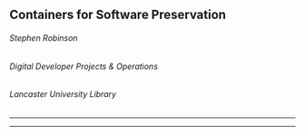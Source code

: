 ## Containers for Software Preservation

###### Stephen Robinson
###### Digital Developer Projects & Operations
###### Lancaster University Library
---

---